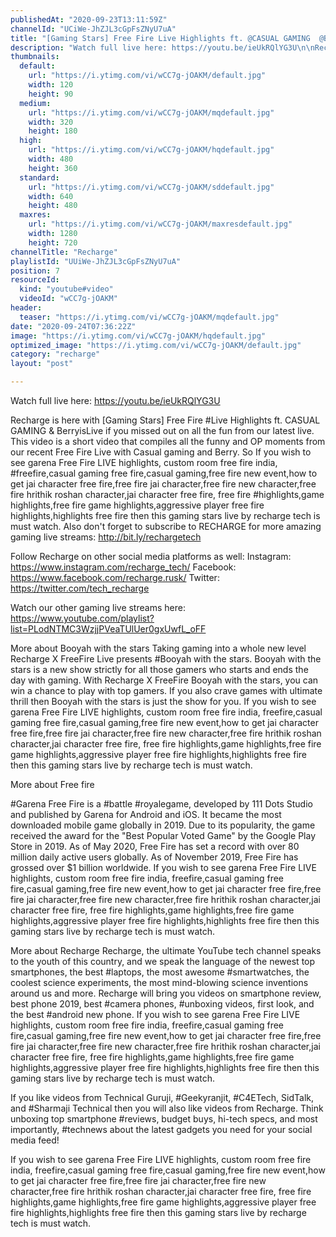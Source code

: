 ```yaml
---
publishedAt: "2020-09-23T13:11:59Z"
channelId: "UCiWe-JhZJL3cGpFsZNyU7uA"
title: "[Gaming Stars] Free Fire Live Highlights ft. @CASUAL GAMING  @BerryisLive"
description: "Watch full live here: https://youtu.be/ieUkRQlYG3U\n\nRecharge is here with [Gaming Stars] Free Fire #Live Highlights ft. CASUAL GAMING  & BerryisLive if you missed out on all the fun from our latest live. ​ This video is a short video that compiles all the funny and OP moments from our recent Free Fire Live with Casual gaming and Berry. So If you wish to see garena Free Fire LIVE highlights, custom room free fire india, #freefire,casual gaming free fire,casual gaming,free fire new event,how to get jai character free fire,free fire jai character,free fire new character,free fire hrithik roshan character,jai character free fire, free fire #highlights,game highlights,free fire game highlights,aggressive player free fire highlights,highlights free fire then this gaming stars live by recharge tech is must watch. Also don't forget to subscribe to RECHARGE for more amazing gaming live streams: http://bit.ly/rechargetech\n\nFollow Recharge on other social media platforms as well:\nInstagram: https://www.instagram.com/recharge_tech/\nFacebook: https://www.facebook.com/recharge.rusk/\nTwitter: https://twitter.com/tech_recharge\n\nWatch our other gaming live streams here: https://www.youtube.com/playlist?list=PLodNTMC3WzjjPVeaTUlUer0gxUwfL_oFF\n\nMore about Booyah with the stars \nTaking gaming into a whole new level Recharge X FreeFire Live presents #Booyah with the stars. Booyah with the stars is a new show strictly for all those gamers who starts and ends the day with gaming. With Recharge X FreeFire Booyah with the stars, you can win a chance to play with top gamers. If you also crave games with ultimate thrill then Booyah with the stars is just the show for you. If you wish to see garena Free Fire LIVE highlights, custom room free fire india, freefire,casual gaming free fire,casual gaming,free fire new event,how to get jai character free fire,free fire jai character,free fire new character,free fire hrithik roshan character,jai character free fire, free fire highlights,game highlights,free fire game highlights,aggressive player free fire highlights,highlights free fire then this gaming stars live by recharge tech is must watch.\n\nMore about Free fire\n\n#Garena Free Fire is a #battle #royalegame, developed by 111 Dots Studio and published by Garena for Android and iOS. It became the most downloaded mobile game globally in 2019. Due to its popularity, the game received the award for the \"Best Popular Voted Game\" by the Google Play Store in 2019. As of May 2020, Free Fire has set a record with over 80 million daily active users globally. As of November 2019, Free Fire has grossed over $1 billion worldwide. If you wish to see garena Free Fire LIVE highlights, custom room free fire india, freefire,casual gaming free fire,casual gaming,free fire new event,how to get jai character free fire,free fire jai character,free fire new character,free fire hrithik roshan character,jai character free fire, free fire highlights,game highlights,free fire game highlights,aggressive player free fire highlights,highlights free fire then this gaming stars live by recharge tech is must watch.\n\n\nMore about Recharge\nRecharge, the ultimate YouTube tech channel speaks to the youth of this country, and we speak the language of the newest top smartphones, the best #laptops, the most awesome #smartwatches, the coolest science experiments, the most mind-blowing science inventions around us and more. Recharge will bring you videos on smartphone review, best phone 2019, best #camera phones, #unboxing videos, first look, and the best #android new phone. If you wish to see garena Free Fire LIVE highlights, custom room free fire india, freefire,casual gaming free fire,casual gaming,free fire new event,how to get jai character free fire,free fire jai character,free fire new character,free fire hrithik roshan character,jai character free fire, free fire highlights,game highlights,free fire game highlights,aggressive player free fire highlights,highlights free fire then this gaming stars live by recharge tech is must watch.\n\nIf you like videos from Technical Guruji, #Geekyranjit, #C4ETech, SidTalk, and #Sharmaji Technical then you will also like videos from Recharge. Think unboxing top smartphone #reviews, budget buys, hi-tech specs, and most importantly, #technews about the latest gadgets you need for your social media feed!\n\nIf you wish to see garena Free Fire LIVE highlights, custom room free fire india, freefire,casual gaming free fire,casual gaming,free fire new event,how to get jai character free fire,free fire jai character,free fire new character,free fire hrithik roshan character,jai character free fire, free fire highlights,game highlights,free fire game highlights,aggressive player free fire highlights,highlights free fire then this gaming stars live by recharge tech is must watch."
thumbnails:
  default:
    url: "https://i.ytimg.com/vi/wCC7g-jOAKM/default.jpg"
    width: 120
    height: 90
  medium:
    url: "https://i.ytimg.com/vi/wCC7g-jOAKM/mqdefault.jpg"
    width: 320
    height: 180
  high:
    url: "https://i.ytimg.com/vi/wCC7g-jOAKM/hqdefault.jpg"
    width: 480
    height: 360
  standard:
    url: "https://i.ytimg.com/vi/wCC7g-jOAKM/sddefault.jpg"
    width: 640
    height: 480
  maxres:
    url: "https://i.ytimg.com/vi/wCC7g-jOAKM/maxresdefault.jpg"
    width: 1280
    height: 720
channelTitle: "Recharge"
playlistId: "UUiWe-JhZJL3cGpFsZNyU7uA"
position: 7
resourceId:
  kind: "youtube#video"
  videoId: "wCC7g-jOAKM"
header:
  teaser: "https://i.ytimg.com/vi/wCC7g-jOAKM/mqdefault.jpg"
date: "2020-09-24T07:36:22Z"
image: "https://i.ytimg.com/vi/wCC7g-jOAKM/hqdefault.jpg"
optimized_image: "https://i.ytimg.com/vi/wCC7g-jOAKM/default.jpg"
category: "recharge"
layout: "post"

---
```

Watch full live here: https://youtu.be/ieUkRQlYG3U

Recharge is here with [Gaming Stars] Free Fire #Live Highlights ft. CASUAL GAMING  & BerryisLive if you missed out on all the fun from our latest live. ​ This video is a short video that compiles all the funny and OP moments from our recent Free Fire Live with Casual gaming and Berry. So If you wish to see garena Free Fire LIVE highlights, custom room free fire india, #freefire,casual gaming free fire,casual gaming,free fire new event,how to get jai character free fire,free fire jai character,free fire new character,free fire hrithik roshan character,jai character free fire, free fire #highlights,game highlights,free fire game highlights,aggressive player free fire highlights,highlights free fire then this gaming stars live by recharge tech is must watch. Also don't forget to subscribe to RECHARGE for more amazing gaming live streams: http://bit.ly/rechargetech

Follow Recharge on other social media platforms as well:
Instagram: https://www.instagram.com/recharge_tech/
Facebook: https://www.facebook.com/recharge.rusk/
Twitter: https://twitter.com/tech_recharge

Watch our other gaming live streams here: https://www.youtube.com/playlist?list=PLodNTMC3WzjjPVeaTUlUer0gxUwfL_oFF

More about Booyah with the stars 
Taking gaming into a whole new level Recharge X FreeFire Live presents #Booyah with the stars. Booyah with the stars is a new show strictly for all those gamers who starts and ends the day with gaming. With Recharge X FreeFire Booyah with the stars, you can win a chance to play with top gamers. If you also crave games with ultimate thrill then Booyah with the stars is just the show for you. If you wish to see garena Free Fire LIVE highlights, custom room free fire india, freefire,casual gaming free fire,casual gaming,free fire new event,how to get jai character free fire,free fire jai character,free fire new character,free fire hrithik roshan character,jai character free fire, free fire highlights,game highlights,free fire game highlights,aggressive player free fire highlights,highlights free fire then this gaming stars live by recharge tech is must watch.

More about Free fire

#Garena Free Fire is a #battle #royalegame, developed by 111 Dots Studio and published by Garena for Android and iOS. It became the most downloaded mobile game globally in 2019. Due to its popularity, the game received the award for the "Best Popular Voted Game" by the Google Play Store in 2019. As of May 2020, Free Fire has set a record with over 80 million daily active users globally. As of November 2019, Free Fire has grossed over $1 billion worldwide. If you wish to see garena Free Fire LIVE highlights, custom room free fire india, freefire,casual gaming free fire,casual gaming,free fire new event,how to get jai character free fire,free fire jai character,free fire new character,free fire hrithik roshan character,jai character free fire, free fire highlights,game highlights,free fire game highlights,aggressive player free fire highlights,highlights free fire then this gaming stars live by recharge tech is must watch.


More about Recharge
Recharge, the ultimate YouTube tech channel speaks to the youth of this country, and we speak the language of the newest top smartphones, the best #laptops, the most awesome #smartwatches, the coolest science experiments, the most mind-blowing science inventions around us and more. Recharge will bring you videos on smartphone review, best phone 2019, best #camera phones, #unboxing videos, first look, and the best #android new phone. If you wish to see garena Free Fire LIVE highlights, custom room free fire india, freefire,casual gaming free fire,casual gaming,free fire new event,how to get jai character free fire,free fire jai character,free fire new character,free fire hrithik roshan character,jai character free fire, free fire highlights,game highlights,free fire game highlights,aggressive player free fire highlights,highlights free fire then this gaming stars live by recharge tech is must watch.

If you like videos from Technical Guruji, #Geekyranjit, #C4ETech, SidTalk, and #Sharmaji Technical then you will also like videos from Recharge. Think unboxing top smartphone #reviews, budget buys, hi-tech specs, and most importantly, #technews about the latest gadgets you need for your social media feed!

If you wish to see garena Free Fire LIVE highlights, custom room free fire india, freefire,casual gaming free fire,casual gaming,free fire new event,how to get jai character free fire,free fire jai character,free fire new character,free fire hrithik roshan character,jai character free fire, free fire highlights,game highlights,free fire game highlights,aggressive player free fire highlights,highlights free fire then this gaming stars live by recharge tech is must watch.